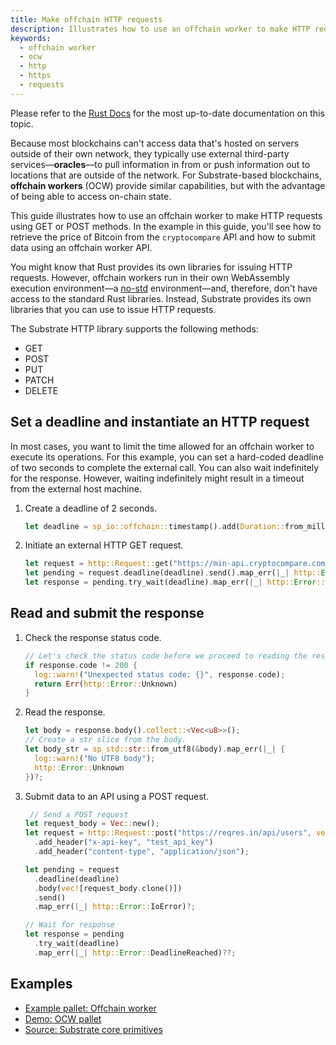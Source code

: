 ```yaml
---
title: Make offchain HTTP requests
description: Illustrates how to use an offchain worker to make HTTP requests.
keywords:
  - offchain worker
  - ocw
  - http
  - https
  - requests
---
```


<div class="warning">
	 Please refer to the <a href="https://paritytech.github.io/polkadot-sdk/master/polkadot_sdk_docs/reference_docs/frame_offchain_workers/index.html">Rust Docs</a> for the most up-to-date documentation on this topic.
</div>

Because most blockchains can't access data that's hosted on servers outside of their own network, they typically use external third-party services—**oracles**—to pull information in from or push information out to locations that are outside of the network.
For Substrate-based blockchains, **offchain workers** (OCW) provide similar capabilities, but with the advantage of being able to access on-chain state.

This guide illustrates how to use an offchain worker to make HTTP requests using GET or POST methods.
In the example in this guide, you'll see how to retrieve the price of Bitcoin from the `cryptocompare` API and how to submit data using an offchain worker API.

You might know that Rust provides its own libraries for issuing HTTP requests.
However, offchain workers run in their own WebAssembly execution environment—a [no-std](https://docs.rust-embedded.org/book/intro/no-std.html) environment—and, therefore, don't have access to the standard Rust libraries.
Instead, Substrate provides its own libraries that you can use to issue HTTP requests.

The Substrate HTTP library supports the following methods:

- GET
- POST
- PUT
- PATCH
- DELETE

## Set a deadline and instantiate an HTTP request

In most cases, you want to limit the time allowed for an offchain worker to execute its operations.
For this example, you can set a hard-coded deadline of two seconds to complete the external call.
You can also wait indefinitely for the response.
However, waiting indefinitely might result in a timeout from the external host machine.

1. Create a deadline of 2 seconds.

   ```rust
   let deadline = sp_io::offchain::timestamp().add(Duration::from_millis(2_000));
   ```

1. Initiate an external HTTP GET request.

   ```rust
   let request = http::Request::get("https://min-api.cryptocompare.com/data/price?fsym=BTC&tsyms=USD");
   let pending = request.deadline(deadline).send().map_err(|_| http::Error::IoError)?;
   let response = pending.try_wait(deadline).map_err(|_| http::Error::DeadlineReached)??;
   ```

## Read and submit the response

1. Check the response status code.

   ```rust
   // Let's check the status code before we proceed to reading the response.
   if response.code != 200 {
     log::warn!("Unexpected status code: {}", response.code);
     return Err(http::Error::Unknown)
   }
   ```

1. Read the response.

   ```rust
   let body = response.body().collect::<Vec<u8>>();
   // Create a str slice from the body.
   let body_str = sp_std::str::from_utf8(&body).map_err(|_| {
     log::warn!("No UTF8 body");
     http::Error::Unknown
   })?;
   ```

1. Submit data to an API using a POST request.

   ```rust
    // Send a POST request
   let request_body = Vec::new();
   let request = http::Request::post("https://reqres.in/api/users", vec![request_body.clone()])
     .add_header("x-api-key", "test_api_key")
     .add_header("content-type", "application/json");

   let pending = request
     .deadline(deadline)
     .body(vec![request_body.clone()])
     .send()
     .map_err(|_| http::Error::IoError)?;

   // Wait for response
   let response = pending
     .try_wait(deadline)
     .map_err(|_| http::Error::DeadlineReached)??;
   ```

## Examples

- [Example pallet: Offchain worker](https://github.com/paritytech/polkadot-sdk/blob/master/substrate/frame/examples/offchain-worker/src/lib.rs)
- [Demo: OCW pallet](https://github.com/jimmychu0807/substrate-offchain-worker-demo/blob/master/pallets/ocw/src/lib.rs#L363-#L401)
- [Source: Substrate core primitives](https://github.com/paritytech/polkadot-sdk/blob/master/substrate/primitives/runtime/src/offchain/http.rs#L63-L76)
